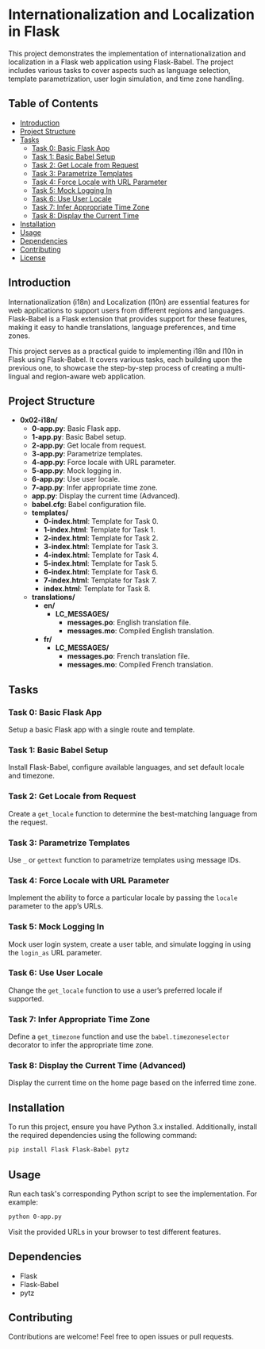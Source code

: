 # Internationalization and Localization in Flask

This project demonstrates the implementation of internationalization and localization in a Flask web application using Flask-Babel. The project includes various tasks to cover aspects such as language selection, template parametrization, user login simulation, and time zone handling.

## Table of Contents

- [Introduction](#introduction)
- [Project Structure](#project-structure)
- [Tasks](#tasks)
    - [Task 0: Basic Flask App](#task-0-basic-flask-app)
    - [Task 1: Basic Babel Setup](#task-1-basic-babel-setup)
    - [Task 2: Get Locale from Request](#task-2-get-locale-from-request)
    - [Task 3: Parametrize Templates](#task-3-parametrize-templates)
    - [Task 4: Force Locale with URL Parameter](#task-4-force-locale-with-url-parameter)
    - [Task 5: Mock Logging In](#task-5-mock-logging-in)
    - [Task 6: Use User Locale](#task-6-use-user-locale)
    - [Task 7: Infer Appropriate Time Zone](#task-7-infer-appropriate-time-zone)
    - [Task 8: Display the Current Time](#task-8-display-the-current-time)
- [Installation](#installation)
- [Usage](#usage)
- [Dependencies](#dependencies)
- [Contributing](#contributing)
- [License](#license)

## Introduction

Internationalization (i18n) and Localization (l10n) are essential features for web applications to support users from different regions and languages. Flask-Babel is a Flask extension that provides support for these features, making it easy to handle translations, language preferences, and time zones.

This project serves as a practical guide to implementing i18n and l10n in Flask using Flask-Babel. It covers various tasks, each building upon the previous one, to showcase the step-by-step process of creating a multi-lingual and region-aware web application.

## Project Structure

- **0x02-i18n/**
    - **0-app.py**: Basic Flask app.
    - **1-app.py**: Basic Babel setup.
    - **2-app.py**: Get locale from request.
    - **3-app.py**: Parametrize templates.
    - **4-app.py**: Force locale with URL parameter.
    - **5-app.py**: Mock logging in.
    - **6-app.py**: Use user locale.
    - **7-app.py**: Infer appropriate time zone.
    - **app.py**: Display the current time (Advanced).
    - **babel.cfg**: Babel configuration file.
    - **templates/**
        - **0-index.html**: Template for Task 0.
        - **1-index.html**: Template for Task 1.
        - **2-index.html**: Template for Task 2.
        - **3-index.html**: Template for Task 3.
        - **4-index.html**: Template for Task 4.
        - **5-index.html**: Template for Task 5.
        - **6-index.html**: Template for Task 6.
        - **7-index.html**: Template for Task 7.
        - **index.html**: Template for Task 8.
    - **translations/**
        - **en/**
            - **LC_MESSAGES/**
                - **messages.po**: English translation file.
                - **messages.mo**: Compiled English translation.
        - **fr/**
            - **LC_MESSAGES/**
                - **messages.po**: French translation file.
                - **messages.mo**: Compiled French translation.

## Tasks

### Task 0: Basic Flask App

Setup a basic Flask app with a single route and template.

### Task 1: Basic Babel Setup

Install Flask-Babel, configure available languages, and set default locale and timezone.

### Task 2: Get Locale from Request

Create a `get_locale` function to determine the best-matching language from the request.

### Task 3: Parametrize Templates

Use `_` or `gettext` function to parametrize templates using message IDs.

### Task 4: Force Locale with URL Parameter

Implement the ability to force a particular locale by passing the `locale` parameter to the app’s URLs.

### Task 5: Mock Logging In

Mock user login system, create a user table, and simulate logging in using the `login_as` URL parameter.

### Task 6: Use User Locale

Change the `get_locale` function to use a user’s preferred locale if supported.

### Task 7: Infer Appropriate Time Zone

Define a `get_timezone` function and use the `babel.timezoneselector` decorator to infer the appropriate time zone.

### Task 8: Display the Current Time (Advanced)

Display the current time on the home page based on the inferred time zone.

## Installation

To run this project, ensure you have Python 3.x installed. Additionally, install the required dependencies using the following command:

```bash
pip install Flask Flask-Babel pytz
```

## Usage

Run each task's corresponding Python script to see the implementation. For example:

```bash
python 0-app.py
```

Visit the provided URLs in your browser to test different features.

## Dependencies

- Flask
- Flask-Babel
- pytz

## Contributing

Contributions are welcome! Feel free to open issues or pull requests.
